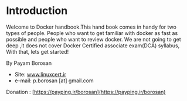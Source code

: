 # Introduction

Welcome to Docker handbook.This hand book comes in  handy for two types of people. People  who want to get familiar with docker as fast as possible and people who want to review docker. We are not going to get deep ,it does not cover  Docker Certified associate exam\(DCA\) syllabus, With that, lets get started!

By Payam Borosan 

* Site: www.linuxcert.ir 
* e-mail: p.borosan \[at\] gmail.com 

Donation : [https://payping.ir/borosan](https://payping.ir/borosan)

